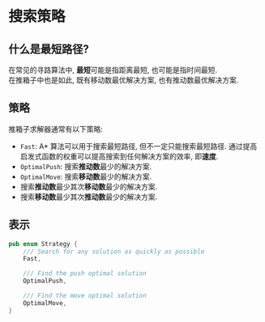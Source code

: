 # 搜索策略

## 什么是最短路径?

在常见的寻路算法中, **最短**可能是指距离最短, 也可能是指时间最短.  
在推箱子中也是如此, 既有移动数最优解决方案, 也有推动数最优解决方案.

## 策略

推箱子求解器通常有以下策略:

- `Fast`: A* 算法可以用于搜索最短路径, 但不一定只能搜索最短路径. 通过提高启发式函数的权重可以提高搜索到任何解决方案的效率, 即**速度**.
- `OptimalPush`: 搜索**推动数**最少的解决方案.
- `OptimalMove`: 搜索**移动数**最少的解决方案.
- 搜索**推动数**最少其次**移动数**最少的解决方案.
- 搜索**移动数**最少其次**推动数**最少的解决方案.

## 表示

```rs
pub enum Strategy {
    /// Search for any solution as quickly as possible
    Fast,

    /// Find the push optimal solution
    OptimalPush,

    /// Find the move optimal solution
    OptimalMove,
}
```
